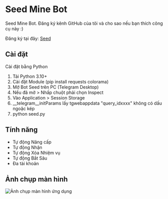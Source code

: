 # Seed Mine Bot
Seed Mine Bot. Đăng ký kênh GitHub của tôi và cho sao nếu bạn thích công cụ này :)

Đăng ký tại đây: [Seed](https://t.me/seed_coin_bot/app?startapp=7104020294)

## Cài đặt

Cài đặt bằng Python

1. Tải Python 3.10+
2. Cài đặt Module (pip install requests colorama)
3. Mở Bot Seed trên PC (Telegram Desktop)
4. Nếu đã mở > Nhấp chuột phải chọn Inspect
5. Vào Application > Session Storage
6. __telegram__initParams lấy tgwebappdata "query_idxxxx" không có dấu ngoặc kép
7. python seed.py

## Tính năng
- Tự động Nâng cấp
- Tự động Nhận
- Tự động Xóa Nhiệm vụ
- Tự động Bắt Sâu
- Đa tài khoản

## Ảnh chụp màn hình

![Ảnh chụp màn hình ứng dụng](https://i.ibb.co.com/g30Z2dP/Cuplikan-layar-2024-06-19-170026.png)
